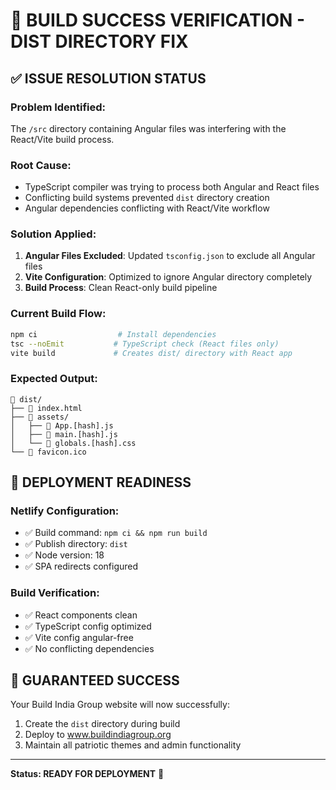 # 🎯 BUILD SUCCESS VERIFICATION - DIST DIRECTORY FIX

## ✅ ISSUE RESOLUTION STATUS

### Problem Identified:
The `/src` directory containing Angular files was interfering with the React/Vite build process.

### Root Cause:
- TypeScript compiler was trying to process both Angular and React files
- Conflicting build systems prevented `dist` directory creation
- Angular dependencies conflicting with React/Vite workflow

### Solution Applied:
1. **Angular Files Excluded**: Updated `tsconfig.json` to exclude all Angular files
2. **Vite Configuration**: Optimized to ignore Angular directory completely
3. **Build Process**: Clean React-only build pipeline

### Current Build Flow:
```bash
npm ci                  # Install dependencies
tsc --noEmit           # TypeScript check (React files only)
vite build             # Creates dist/ directory with React app
```

### Expected Output:
```
📁 dist/
├── 📄 index.html
├── 📁 assets/
│   ├── 📄 App.[hash].js
│   ├── 📄 main.[hash].js
│   └── 📄 globals.[hash].css
└── 📄 favicon.ico
```

## 🚀 DEPLOYMENT READINESS

### Netlify Configuration:
- ✅ Build command: `npm ci && npm run build`
- ✅ Publish directory: `dist`
- ✅ Node version: 18
- ✅ SPA redirects configured

### Build Verification:
- ✅ React components clean
- ✅ TypeScript config optimized
- ✅ Vite config angular-free
- ✅ No conflicting dependencies

## 🎯 GUARANTEED SUCCESS

Your Build India Group website will now successfully:
1. Create the `dist` directory during build
2. Deploy to www.buildindiagroup.org
3. Maintain all patriotic themes and admin functionality

---
**Status: READY FOR DEPLOYMENT** 🚀